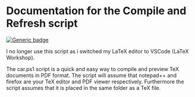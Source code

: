 # Documentation for the Compile and Refresh script
[![Generic badge](https://img.shields.io/badge/status-depreceated-red.svg)](https://shields.io/)

I no longer use this script as i switched my LaTeX editor to VSCode (LaTeX Workshop).

The car.ps1 script is a quick and easy way to compile and preview TeX documents in PDF format.
The script will assume that notepad++ and firefox are your TeX editor and PDF viewer respectively.
Furthermore the script assumes that it is placed in the same folder as a TeX file.
